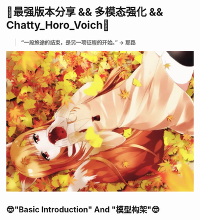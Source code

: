 # 🎯**最强版本分享 && 多模态强化 && Chatty_Horo_Voich**🎯
> **“一段旅途的结束，是另一项征程的开始。” -> 那路**

![alt text](src/pic/Bg-Pic-1.jpeg)

## **😎"Basic Introduction" And "模型构架"😎**

